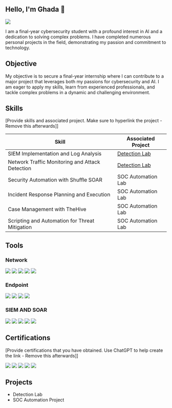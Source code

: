 ## Hello, I'm Ghada 👋
<a href="https://www.linkedin.com/in/ghada-eladeb-3b2854237/"><img src="https://img.shields.io/badge/-LinkedIn-0072b1?&style=for-the-badge&logo=linkedin&logoColor=white" /></a>

I am a final-year cybersecurity student with a profound interest in AI and a dedication to solving complex problems. I have completed numerous personal projects in the field, demonstrating my passion and commitment to technology.
## Objective
My objective is to secure a final-year internship where I can contribute to a major project that leverages both my passions for cybersecurity and AI. I am eager to apply my skills, learn from experienced professionals, and tackle complex problems in a dynamic and challenging environment.

## Skills
[Provide skills and associated project. Make sure to hyperlink the project - Remove this afterwards]]

| Skill                                         | Associated Project         |
|-----------------------------------------------|----------------------------|
| SIEM Implementation and Log Analysis          | <a href="https://google.com">Detection Lab</a>|
| Network Traffic Monitoring and Attack Detection | <a href="https://google.com">Detection Lab</a>|
| Security Automation with Shuffle SOAR         | SOC Automation Lab|
| Incident Response Planning and Execution      | SOC Automation Lab|
| Case Management with TheHive                  | SOC Automation Lab|
| Scripting and Automation for Threat Mitigation | SOC Automation Lab|

## Tools

### Network
<div>
    <img src="https://img.shields.io/badge/-Wireshark-1679A7?&style=for-the-badge&logo=Wireshark&logoColor=white" />
    <img src="https://img.shields.io/badge/-Zeek-4B275F?&style=for-the-badge&logo=Zeek&logoColor=white" />
    <img src="https://img.shields.io/badge/-Snort-c9306e?&style=for-the-badge&logo=Snort&logoColor=white" />
    <img src="https://img.shields.io/badge/-pfSense-0073E6?&style=for-the-badge&logo=pfsense&logoColor=white" />
    <img src="https://img.shields.io/badge/-Suricata-ff8812?&style=for-the-badge&logo=Suricata&logoColor=white" />
</div>

### Endpoint
<div>
    <img src="https://img.shields.io/badge/-Microsoft_Defender_for_Endpoint-00A4EF?&style=for-the-badge&logo=Microsoft&logoColor=white" />
    <img src="https://img.shields.io/badge/-Velociraptor-4B275F?&style=for-the-badge&logo=Velociraptor&logoColor=white" />
    <img src="https://img.shields.io/badge/-Elastics Defend-00BF6C?&style=for-the-badge&logo=Elasticsearch&logoColor=white" />
    <img src="https://img.shields.io/badge/-LimaCharlie-c9306e?&style=for-the-badge&logo=LimaCharlie&logoColor=white" />
</div>

### SIEM AND SOAR
<div>
    <img src="https://img.shields.io/badge/-Microsoft_Sentinel-00A4EF?&style=for-the-badge&logo=Microsoft&logoColor=white" />
    <img src="https://img.shields.io/badge/-Elastic-c9306e?&style=for-the-badge&logo=Elastic&logoColor=white" />
    <img src="https://img.shields.io/badge/-SHUFFLE-ff8812?&style=for-the-badge&logo=SHUFFLE&logoColor=white" />
    <img src="https://img.shields.io/badge/-Wazuh-0073E6?&style=for-the-badge&logo=Wazuh&logoColor=white" />
    <img src="https://img.shields.io/badge/-TheHive-e3b40b?&style=for-the-badge&logo=TheHive&logoColor=white" />
</div>

## Certifications
[Provide certifications that you have obtained. Use ChatGPT to help create the link - Remove this afterwards]]
<div>
<img src="https://img.shields.io/badge/-Security%2B-FF0000?&style=for-the-badge&logo=CompTIA&logoColor=white" />
<img src="https://img.shields.io/badge/-Network%2B-007ACC?&style=for-the-badge&logo=CompTIA&logoColor=white" />
<img src="https://img.shields.io/badge/-A%2B-4D4D4D?&style=for-the-badge&logo=CompTIA&logoColor=white" />
<img src="https://img.shields.io/badge/-CDSA-006400?&style=for-the-badge&logoColor=white" />
<img src="https://img.shields.io/badge/-CCD-000080?&style=for-the-badge&logoColor=white" />

</div>

## Projects
- Detection Lab
- SOC Automation Project


